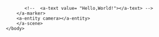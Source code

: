 <!DOCTYPE html>
<html>
    <script src="https://aframe.io/releases/1.0.0/aframe.min.js"></script>
    <!-- we import arjs version without NFT but with marker + location based support -->
    <script src="https://raw.githack.com/AR-js-org/AR.js/master/aframe/build/aframe-ar.js"></script>
    <body style="margin : 0px; overflow: hidden;">
        <a-scene embedded arjs>
        <a-marker preset="hiro">
         <a-entity
            position="1 0 0"
            scale="0.0001 0.0001 0.0001"
            gltf-model= "http://127.0.0.1:5500/VSCode-Projects/AR-test/Map.glb"
            ></a-entity>
            
           <!--  <a-text value= "Hello,World!"></a-text> -->
        </a-marker>
        <a-entity camera></a-entity>
        </a-scene>
    </body>
</html>
